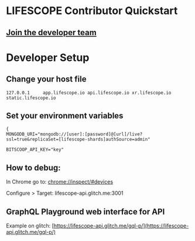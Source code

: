 # LIFESCOPE Contributor Quickstart

## [Join the developer team](https://lifescope.io/open-source/)

# Developer Setup

## Change your host file
  
```
127.0.0.1     app.lifescope.io api.lifescope.io xr.lifescope.io static.lifescope.io
```

## Set your environment variables
~~~ 
{
MONGODB_URI="mongodb://[user]:[password]@[url]/live?ssl=true&replicaSet=[lifescope-shards]authSource=admin"

BITSCOOP_API_KEY="key"
~~~

## How to debug:

In Chrome go to: [chrome://inspect/#devices](chrome://inspect/#devices)

Configure > Target: lifescope-api.glitch.me:3001

## GraphQL Playground web interface for API

Example on glitch:
[https://lifescope-api.glitch.me/gql-p/](https://lifescope-api.glitch.me/gql-p/)
<!--stackedit_data:
eyJoaXN0b3J5IjpbMTQ1OTI2NDA2NCwtMTQ5MDIxNTgzMCwtMT
k2NzIzNjI3OCwtMTg0MTE3MzI2XX0=
-->